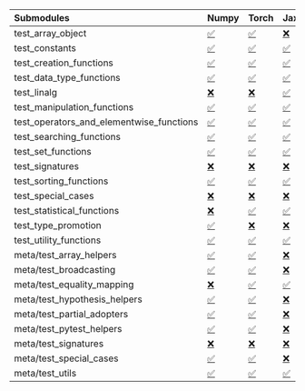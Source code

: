 | Submodules                               | Numpy                                                                                                                           | Torch                                                                                                                           | Jax                                                                                                                             | Tensorflow                                                                                                                      |
|:-----------------------------------------|:--------------------------------------------------------------------------------------------------------------------------------|:--------------------------------------------------------------------------------------------------------------------------------|:--------------------------------------------------------------------------------------------------------------------------------|:--------------------------------------------------------------------------------------------------------------------------------|
| test_array_object                        | <a href="https://github.com/unifyai/ivy/runs/8211271615?check_suite_focus=true" rel="noopener noreferrer" target="_blank">✅</a> | <a href="https://github.com/unifyai/ivy/runs/8211275934?check_suite_focus=true" rel="noopener noreferrer" target="_blank">✅</a> | <a href="https://github.com/unifyai/ivy/runs/8211279685?check_suite_focus=true" rel="noopener noreferrer" target="_blank">❌</a> | <a href="https://github.com/unifyai/ivy/runs/8211283656?check_suite_focus=true" rel="noopener noreferrer" target="_blank">✅</a> |
| test_constants                           | <a href="https://github.com/unifyai/ivy/runs/8211271821?check_suite_focus=true" rel="noopener noreferrer" target="_blank">✅</a> | <a href="https://github.com/unifyai/ivy/runs/8211276132?check_suite_focus=true" rel="noopener noreferrer" target="_blank">✅</a> | <a href="https://github.com/unifyai/ivy/runs/8211279839?check_suite_focus=true" rel="noopener noreferrer" target="_blank">✅</a> | <a href="https://github.com/unifyai/ivy/runs/8211283801?check_suite_focus=true" rel="noopener noreferrer" target="_blank">✅</a> |
| test_creation_functions                  | <a href="https://github.com/unifyai/ivy/runs/8211271997?check_suite_focus=true" rel="noopener noreferrer" target="_blank">✅</a> | <a href="https://github.com/unifyai/ivy/runs/8211276298?check_suite_focus=true" rel="noopener noreferrer" target="_blank">✅</a> | <a href="https://github.com/unifyai/ivy/runs/8211279972?check_suite_focus=true" rel="noopener noreferrer" target="_blank">✅</a> | <a href="https://github.com/unifyai/ivy/runs/8211283962?check_suite_focus=true" rel="noopener noreferrer" target="_blank">✅</a> |
| test_data_type_functions                 | <a href="https://github.com/unifyai/ivy/runs/8211272130?check_suite_focus=true" rel="noopener noreferrer" target="_blank">✅</a> | <a href="https://github.com/unifyai/ivy/runs/8211276436?check_suite_focus=true" rel="noopener noreferrer" target="_blank">✅</a> | <a href="https://github.com/unifyai/ivy/runs/8211280114?check_suite_focus=true" rel="noopener noreferrer" target="_blank">✅</a> | <a href="https://github.com/unifyai/ivy/runs/8211284192?check_suite_focus=true" rel="noopener noreferrer" target="_blank">✅</a> |
| test_linalg                              | <a href="https://github.com/unifyai/ivy/runs/8211272270?check_suite_focus=true" rel="noopener noreferrer" target="_blank">❌</a> | <a href="https://github.com/unifyai/ivy/runs/8211276577?check_suite_focus=true" rel="noopener noreferrer" target="_blank">❌</a> | <a href="https://github.com/unifyai/ivy/runs/8211280313?check_suite_focus=true" rel="noopener noreferrer" target="_blank">✅</a> | <a href="https://github.com/unifyai/ivy/runs/8211284402?check_suite_focus=true" rel="noopener noreferrer" target="_blank">❌</a> |
| test_manipulation_functions              | <a href="https://github.com/unifyai/ivy/runs/8211272458?check_suite_focus=true" rel="noopener noreferrer" target="_blank">✅</a> | <a href="https://github.com/unifyai/ivy/runs/8211276736?check_suite_focus=true" rel="noopener noreferrer" target="_blank">✅</a> | <a href="https://github.com/unifyai/ivy/runs/8211280461?check_suite_focus=true" rel="noopener noreferrer" target="_blank">✅</a> | <a href="https://github.com/unifyai/ivy/runs/8211284591?check_suite_focus=true" rel="noopener noreferrer" target="_blank">✅</a> |
| test_operators_and_elementwise_functions | <a href="https://github.com/unifyai/ivy/runs/8211272610?check_suite_focus=true" rel="noopener noreferrer" target="_blank">✅</a> | <a href="https://github.com/unifyai/ivy/runs/8211276881?check_suite_focus=true" rel="noopener noreferrer" target="_blank">✅</a> | <a href="https://github.com/unifyai/ivy/runs/8211280625?check_suite_focus=true" rel="noopener noreferrer" target="_blank">✅</a> | <a href="https://github.com/unifyai/ivy/runs/8211284847?check_suite_focus=true" rel="noopener noreferrer" target="_blank">✅</a> |
| test_searching_functions                 | <a href="https://github.com/unifyai/ivy/runs/8211272794?check_suite_focus=true" rel="noopener noreferrer" target="_blank">✅</a> | <a href="https://github.com/unifyai/ivy/runs/8211277050?check_suite_focus=true" rel="noopener noreferrer" target="_blank">✅</a> | <a href="https://github.com/unifyai/ivy/runs/8211280798?check_suite_focus=true" rel="noopener noreferrer" target="_blank">✅</a> | <a href="https://github.com/unifyai/ivy/runs/8211285069?check_suite_focus=true" rel="noopener noreferrer" target="_blank">✅</a> |
| test_set_functions                       | <a href="https://github.com/unifyai/ivy/runs/8211272994?check_suite_focus=true" rel="noopener noreferrer" target="_blank">✅</a> | <a href="https://github.com/unifyai/ivy/runs/8211277186?check_suite_focus=true" rel="noopener noreferrer" target="_blank">✅</a> | <a href="https://github.com/unifyai/ivy/runs/8211281008?check_suite_focus=true" rel="noopener noreferrer" target="_blank">✅</a> | <a href="https://github.com/unifyai/ivy/runs/8211285309?check_suite_focus=true" rel="noopener noreferrer" target="_blank">✅</a> |
| test_signatures                          | <a href="https://github.com/unifyai/ivy/runs/8211273181?check_suite_focus=true" rel="noopener noreferrer" target="_blank">❌</a> | <a href="https://github.com/unifyai/ivy/runs/8211277337?check_suite_focus=true" rel="noopener noreferrer" target="_blank">❌</a> | <a href="https://github.com/unifyai/ivy/runs/8211281256?check_suite_focus=true" rel="noopener noreferrer" target="_blank">❌</a> | <a href="https://github.com/unifyai/ivy/runs/8211285509?check_suite_focus=true" rel="noopener noreferrer" target="_blank">❌</a> |
| test_sorting_functions                   | <a href="https://github.com/unifyai/ivy/runs/8211273349?check_suite_focus=true" rel="noopener noreferrer" target="_blank">✅</a> | <a href="https://github.com/unifyai/ivy/runs/8211277501?check_suite_focus=true" rel="noopener noreferrer" target="_blank">✅</a> | <a href="https://github.com/unifyai/ivy/runs/8211281465?check_suite_focus=true" rel="noopener noreferrer" target="_blank">✅</a> | <a href="https://github.com/unifyai/ivy/runs/8211285714?check_suite_focus=true" rel="noopener noreferrer" target="_blank">✅</a> |
| test_special_cases                       | <a href="https://github.com/unifyai/ivy/runs/8211273508?check_suite_focus=true" rel="noopener noreferrer" target="_blank">❌</a> | <a href="https://github.com/unifyai/ivy/runs/8211277648?check_suite_focus=true" rel="noopener noreferrer" target="_blank">❌</a> | <a href="https://github.com/unifyai/ivy/runs/8211281639?check_suite_focus=true" rel="noopener noreferrer" target="_blank">❌</a> | <a href="https://github.com/unifyai/ivy/runs/8211285921?check_suite_focus=true" rel="noopener noreferrer" target="_blank">❌</a> |
| test_statistical_functions               | <a href="https://github.com/unifyai/ivy/runs/8211273696?check_suite_focus=true" rel="noopener noreferrer" target="_blank">❌</a> | <a href="https://github.com/unifyai/ivy/runs/8211277802?check_suite_focus=true" rel="noopener noreferrer" target="_blank">✅</a> | <a href="https://github.com/unifyai/ivy/runs/8211281775?check_suite_focus=true" rel="noopener noreferrer" target="_blank">✅</a> | <a href="https://github.com/unifyai/ivy/runs/8211286131?check_suite_focus=true" rel="noopener noreferrer" target="_blank">❌</a> |
| test_type_promotion                      | <a href="https://github.com/unifyai/ivy/runs/8211273907?check_suite_focus=true" rel="noopener noreferrer" target="_blank">✅</a> | <a href="https://github.com/unifyai/ivy/runs/8211277924?check_suite_focus=true" rel="noopener noreferrer" target="_blank">❌</a> | <a href="https://github.com/unifyai/ivy/runs/8211281910?check_suite_focus=true" rel="noopener noreferrer" target="_blank">❌</a> | <a href="https://github.com/unifyai/ivy/runs/8211286312?check_suite_focus=true" rel="noopener noreferrer" target="_blank">❌</a> |
| test_utility_functions                   | <a href="https://github.com/unifyai/ivy/runs/8211274043?check_suite_focus=true" rel="noopener noreferrer" target="_blank">✅</a> | <a href="https://github.com/unifyai/ivy/runs/8211278041?check_suite_focus=true" rel="noopener noreferrer" target="_blank">✅</a> | <a href="https://github.com/unifyai/ivy/runs/8211282049?check_suite_focus=true" rel="noopener noreferrer" target="_blank">✅</a> | <a href="https://github.com/unifyai/ivy/runs/8211286509?check_suite_focus=true" rel="noopener noreferrer" target="_blank">✅</a> |
| meta/test_array_helpers                  | <a href="https://github.com/unifyai/ivy/runs/8211274269?check_suite_focus=true" rel="noopener noreferrer" target="_blank">✅</a> | <a href="https://github.com/unifyai/ivy/runs/8211278164?check_suite_focus=true" rel="noopener noreferrer" target="_blank">✅</a> | <a href="https://github.com/unifyai/ivy/runs/8211282221?check_suite_focus=true" rel="noopener noreferrer" target="_blank">❌</a> | <a href="https://github.com/unifyai/ivy/runs/8211286690?check_suite_focus=true" rel="noopener noreferrer" target="_blank">✅</a> |
| meta/test_broadcasting                   | <a href="https://github.com/unifyai/ivy/runs/8211274464?check_suite_focus=true" rel="noopener noreferrer" target="_blank">✅</a> | <a href="https://github.com/unifyai/ivy/runs/8211278305?check_suite_focus=true" rel="noopener noreferrer" target="_blank">✅</a> | <a href="https://github.com/unifyai/ivy/runs/8211282341?check_suite_focus=true" rel="noopener noreferrer" target="_blank">❌</a> | <a href="https://github.com/unifyai/ivy/runs/8211286967?check_suite_focus=true" rel="noopener noreferrer" target="_blank">✅</a> |
| meta/test_equality_mapping               | <a href="https://github.com/unifyai/ivy/runs/8211274600?check_suite_focus=true" rel="noopener noreferrer" target="_blank">❌</a> | <a href="https://github.com/unifyai/ivy/runs/8211278498?check_suite_focus=true" rel="noopener noreferrer" target="_blank">✅</a> | <a href="https://github.com/unifyai/ivy/runs/8211282514?check_suite_focus=true" rel="noopener noreferrer" target="_blank">✅</a> | <a href="https://github.com/unifyai/ivy/runs/8211287168?check_suite_focus=true" rel="noopener noreferrer" target="_blank">✅</a> |
| meta/test_hypothesis_helpers             | <a href="https://github.com/unifyai/ivy/runs/8211274712?check_suite_focus=true" rel="noopener noreferrer" target="_blank">✅</a> | <a href="https://github.com/unifyai/ivy/runs/8211278678?check_suite_focus=true" rel="noopener noreferrer" target="_blank">✅</a> | <a href="https://github.com/unifyai/ivy/runs/8211282683?check_suite_focus=true" rel="noopener noreferrer" target="_blank">❌</a> | <a href="https://github.com/unifyai/ivy/runs/8211287364?check_suite_focus=true" rel="noopener noreferrer" target="_blank">✅</a> |
| meta/test_partial_adopters               | <a href="https://github.com/unifyai/ivy/runs/8211274901?check_suite_focus=true" rel="noopener noreferrer" target="_blank">✅</a> | <a href="https://github.com/unifyai/ivy/runs/8211278836?check_suite_focus=true" rel="noopener noreferrer" target="_blank">✅</a> | <a href="https://github.com/unifyai/ivy/runs/8211282859?check_suite_focus=true" rel="noopener noreferrer" target="_blank">❌</a> | <a href="https://github.com/unifyai/ivy/runs/8211287571?check_suite_focus=true" rel="noopener noreferrer" target="_blank">✅</a> |
| meta/test_pytest_helpers                 | <a href="https://github.com/unifyai/ivy/runs/8211275071?check_suite_focus=true" rel="noopener noreferrer" target="_blank">✅</a> | <a href="https://github.com/unifyai/ivy/runs/8211279058?check_suite_focus=true" rel="noopener noreferrer" target="_blank">✅</a> | <a href="https://github.com/unifyai/ivy/runs/8211283025?check_suite_focus=true" rel="noopener noreferrer" target="_blank">❌</a> | <a href="https://github.com/unifyai/ivy/runs/8211287763?check_suite_focus=true" rel="noopener noreferrer" target="_blank">✅</a> |
| meta/test_signatures                     | <a href="https://github.com/unifyai/ivy/runs/8211275370?check_suite_focus=true" rel="noopener noreferrer" target="_blank">❌</a> | <a href="https://github.com/unifyai/ivy/runs/8211279218?check_suite_focus=true" rel="noopener noreferrer" target="_blank">❌</a> | <a href="https://github.com/unifyai/ivy/runs/8211283174?check_suite_focus=true" rel="noopener noreferrer" target="_blank">❌</a> | <a href="https://github.com/unifyai/ivy/runs/8211288020?check_suite_focus=true" rel="noopener noreferrer" target="_blank">❌</a> |
| meta/test_special_cases                  | <a href="https://github.com/unifyai/ivy/runs/8211275509?check_suite_focus=true" rel="noopener noreferrer" target="_blank">✅</a> | <a href="https://github.com/unifyai/ivy/runs/8211279375?check_suite_focus=true" rel="noopener noreferrer" target="_blank">✅</a> | <a href="https://github.com/unifyai/ivy/runs/8211283342?check_suite_focus=true" rel="noopener noreferrer" target="_blank">❌</a> | <a href="https://github.com/unifyai/ivy/runs/8211288200?check_suite_focus=true" rel="noopener noreferrer" target="_blank">✅</a> |
| meta/test_utils                          | <a href="https://github.com/unifyai/ivy/runs/8211275806?check_suite_focus=true" rel="noopener noreferrer" target="_blank">✅</a> | <a href="https://github.com/unifyai/ivy/runs/8211279539?check_suite_focus=true" rel="noopener noreferrer" target="_blank">✅</a> | <a href="https://github.com/unifyai/ivy/runs/8211283502?check_suite_focus=true" rel="noopener noreferrer" target="_blank">✅</a> | <a href="https://github.com/unifyai/ivy/runs/8211288387?check_suite_focus=true" rel="noopener noreferrer" target="_blank">✅</a> |